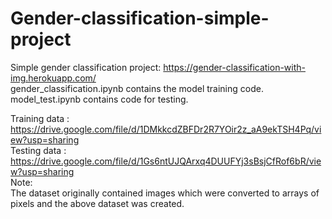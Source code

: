 # Gender-classification-simple-project
Simple gender classification project: https://gender-classification-with-img.herokuapp.com/
<br>
gender_classification.ipynb contains the model training code.<br>
model_test.ipynb contains code for testing.<br>

Training data : https://drive.google.com/file/d/1DMkkcdZBFDr2R7YOir2z_aA9ekTSH4Pq/view?usp=sharing
<br>
Testing data : https://drive.google.com/file/d/1Gs6ntUJQArxq4DUUFYj3sBsjCfRof6bR/view?usp=sharing
<br>
Note: <br>
The dataset originally contained images which were converted to arrays of pixels and the above dataset was created.
